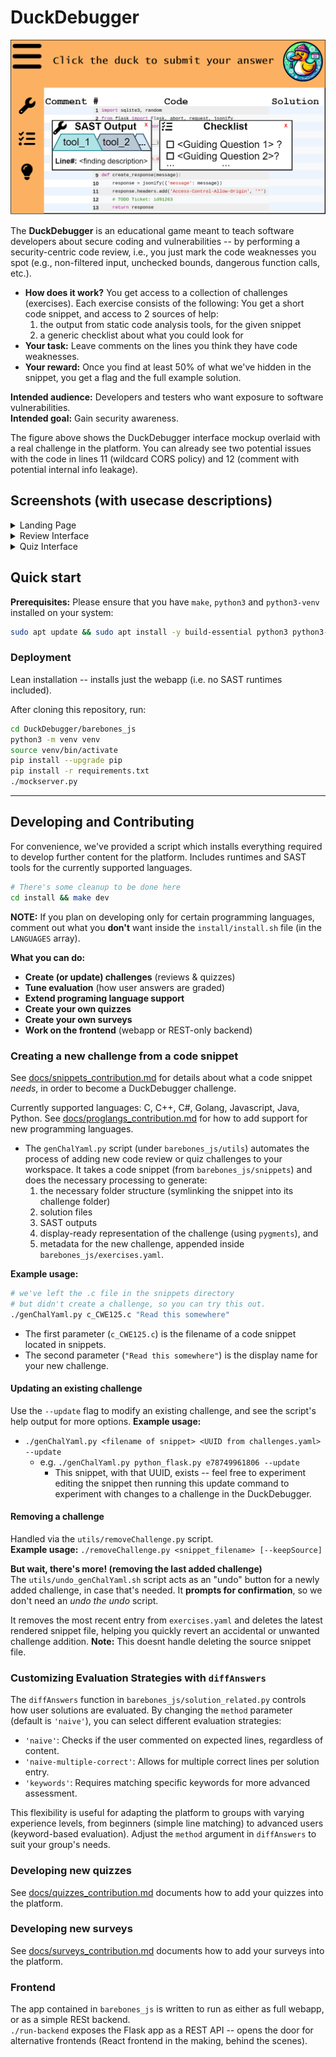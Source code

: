 # DuckDebugger

![Landing Page](docs/DuckDebugger_Overview.png)

The **DuckDebugger** is an educational game meant to teach software developers about secure coding and vulnerabilities -- by performing a security-centric code review, i.e., you just mark the code weaknesses you spot (e.g., non-filtered input, unchecked bounds, dangerous function calls, etc.).

- **How does it work?** You get access to a collection of challenges (exercises). Each exercise consists of the following: You get a short code snippet, and access to 2 sources of help:
    1. the output from static code analysis tools, for the given snippet
    2. a generic checklist about what you could look for
- **Your task:** Leave comments on the lines you think they have code weaknesses.
- **Your reward:** Once you find at least 50% of what we've hidden in the snippet, you get a flag and the full example solution.

**Intended audience:** Developers and testers who want exposure to software vulnerabilities.  
**Intended goal:** Gain security awareness.

The figure above shows the DuckDebugger interface mockup overlaid with a real challenge in the platform. You can already see two potential issues with the code in lines 11 (wildcard CORS policy) and 12 (comment with potential internal info leakage).

## Screenshots (with usecase descriptions)

<details>
  <summary>Landing Page</summary>

  - Shows a list of the included challenges (reviews and quizzes)

  ![Landing Page](docs/DuckDebugger_start.png)

</details>

<details>
  <summary>Review Interface</summary>

  - Users must leave security-relevant comments on the given snippet.
  - **Provided help:** SAST outputs and generic checklist
  - **Solving criteria:** Comment on at least 50% of vulnerabilities 
    - Refer to [Customizing Evaluation Strategies with `diffAnswers`](#customizing-evaluation-strategies-with-diffanswers) for more details into how passing/failing is computed. You can customize this behavior, we've got 3 presets and a tunable threshold.
  - **Rewards:**
    - Flag (for CTF-like competitive deployments)
    - Full intented solution printed in the 3rd column.

  ![Landing Page](docs/DuckDebugger_review.png)
  
</details>

<details>
  <summary>Quiz Interface</summary>

  - The DuckDebugger also has built-in support for administering quizzes.
  - Quizzes support inclusion of images.

  ![Landing Page](docs/DuckDebugger_quiz.png)
  
</details>

## Quick start

**Prerequisites:** Please ensure that you have `make`, `python3` and `python3-venv` installed on your system:

```bash
sudo apt update && sudo apt install -y build-essential python3 python3-venv
```

### Deployment
Lean installation -- installs just the webapp (i.e. no SAST runtimes included).

After cloning this repository, run:

```bash
cd DuckDebugger/barebones_js
python3 -m venv venv
source venv/bin/activate
pip install --upgrade pip
pip install -r requirements.txt
./mockserver.py
```

---

## Developing and Contributing

For convenience, we've provided a script which installs everything required to develop further content for the platform. Includes runtimes and SAST tools for the currently supported languages.  

```bash
# There's some cleanup to be done here
cd install && make dev
```

**NOTE:** If you plan on developing only for certain programming languages, comment out what you **don't** want inside the `install/install.sh` file (in the `LANGUAGES` array).


**What you can do:**
* **Create (or update) challenges** (reviews & quizzes)
* **Tune evaluation** (how user answers are graded)
* **Extend programing language support**
* **Create your own quizzes**
* **Create your own surveys**
* **Work on the frontend** (webapp or REST-only backend)

### Creating a new challenge from a code snippet

See [docs/snippets_contribution.md](docs/snippets_contribution.md) for details about what a code snippet _needs_, in order to become a DuckDebugger challenge.

Currently supported languages: C, C++, C#, Golang, Javascript, Java, Python. See [docs/proglangs_contribution.md](docs/proglangs_contribution.md) for how to add support for new programming languages.

- The `genChalYaml.py` script (under `barebones_js/utils`) automates the process of adding new code review or quiz challenges to your workspace.
It takes a code snippet (from `barebones_js/snippets`) and does the necessary processing to generate:
    1. the necessary folder structure (symlinking the snippet into its challenge folder)
    2. solution files
    3. SAST outputs
    4. display-ready representation of the challenge (using `pygments`), and
    5. metadata for the new challenge, appended inside `barebones_js/exercises.yaml`.

**Example usage:**

```bash
# we've left the .c file in the snippets directory
# but didn't create a challenge, so you can try this out.
./genChalYaml.py c_CWE125.c "Read this somewhere"
```

- The first parameter (`c_CWE125.c`) is the filename of a code snippet located in snippets.
- The second parameter (`"Read this somewhere"`) is the display name for your new challenge.

#### Updating an existing challenge

Use the `--update` flag to modify an existing challenge, and see the script's help output for more options. **Example usage:**   

- `./genChalYaml.py <filename of snippet> <UUID from challenges.yaml> --update`  
  - e.g. `./genChalYaml.py python_flask.py e78749961806 --update` 
    - This snippet, with that UUID, exists -- feel free to experiment editing the snippet then running this update command to experiment with changes to a challenge in the DuckDebugger.

#### Removing a challenge
Handled via the `utils/removeChallenge.py` script.  
**Example usage:** `./removeChallenge.py <snippet_filename> [--keepSource]`

**But wait, there's more! (removing the last added challenge)**  
The `utils/undo_genChalYaml.sh` script acts as an "undo" button for a newly added challenge, in case that's needed. It **prompts for confirmation**, so we don't need an _undo the undo_ script.

It removes the most recent entry from `exercises.yaml` and deletes the latest rendered snippet file, helping you quickly revert an accidental or unwanted challenge addition. **Note:** This doesnt handle deleting the source snippet file. 


### Customizing Evaluation Strategies with `diffAnswers`

The `diffAnswers` function in `barebones_js/solution_related.py` controls how user solutions are evaluated. By changing the `method` parameter (default is `'naive'`), you can select different evaluation strategies:

- `'naive'`: Checks if the user commented on expected lines, regardless of content.
- `'naive-multiple-correct'`: Allows for multiple correct lines per solution entry.
- `'keywords'`: Requires matching specific keywords for more advanced assessment.

This flexibility is useful for adapting the platform to groups with varying experience levels, from beginners (simple line matching) to advanced users (keyword-based evaluation). Adjust the `method` argument in `diffAnswers` to suit your group's needs.


### Developing new quizzes

See [docs/quizzes_contribution.md](docs/quizzes_contribution.md) documents how to add your quizzes into the platform.

### Developing new surveys

See [docs/surveys_contribution.md](docs/surveys_contribution.md) documents how to add your surveys into the platform.

### Frontend

The app contained in `barebones_js` is written to run as either as full webapp, or as a simple RESt backend.  
`./run-backend` exposes the Flask app as a REST API -- opens the door for alternative frontends (React frontend in the making, behind the scenes).